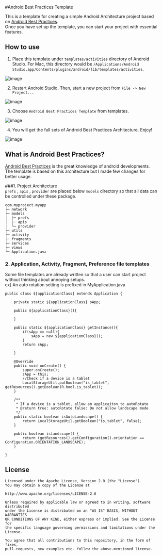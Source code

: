 #Android Best Practices Template

This is a template for creating a simple Android Architecture project based on [Android Best Practices](https://github.com/futurice/android-best-practices).  
Once you have set up the template, you can start your project with essential features.

## How to use
1. Place this template under `templates/activities` directory of Android Studio.
For Mac, this directory would be `/Applications/Android Studio.app/Contents/plugins/android/lib/templates/activities`.

![image](https://github.com/tomoima525/AndroidBestPracticesTemplate/blob/master/terminal.png?raw=true)


2. Restart Android Studio. Then, start a new project from `File -> New Project...`

![image](https://github.com/tomoima525/AndroidBestPracticesTemplate/blob/master/directory.png?raw=true)


3. Choose `Android Best Practices Template` from templates.

![image](https://github.com/tomoima525/AndroidBestPracticesTemplate/blob/master/templates.png?raw=true)

4. You will get the full sets of Android Best Practices Architecture. Enjoy! 
 
![image](https://github.com/tomoima525/AndroidBestPracticesTemplate/blob/master/directory_shown.png?raw=true)

## What is Android Best Practices?

[Android Best Practices](https://github.com/futurice/android-best-practices) is the great knowledge of android developments. The template is based on this architecture but I made few changes for better usage.

###1. Project Architecture  
`prefs` , `apis` , `provider` are placed below `models` directory so that all data can be controlled under these package. 

```
com.myproject.myapp
├─ network
├─ models
|  ├─ prefs
|  ├─ apis
|  └─ provider
├─ utils
├─ activity
├─ fragments
├─ services
├─ views
└─ Application.java 
```

### 2. Application, Activity, Fragment, Preference file templates 

Some file templates are already written so that a user can start project without thinking about annoying setups.   
ex) An auto rotation setting is prefixed in MyApplication.java

```
public class ${applicationClass} extends Application {

    private static ${applicationClass} sApp;

    public ${applicationClass}(){

    }

    public static ${applicationClass} getInstance(){
        if(sApp == null){
            sApp = new ${applicationClass}();
        }
        return sApp;

    }

    @Override
    public void onCreate() {
        super.onCreate();
        sApp = this;
        //Check if a device is a tablet
        LocalStorageUtil.putBoolean("is_tablet", getResources().getBoolean(R.bool.is_tablet));        
    }

    /**
     * If a device is a tablet, allow an applicaiton to autoRotate 
     * @return true: autoRotate false: Do not allow landscape mode  
     */
    public static boolean isAutoLandscape() {
        return LocalStorageUtil.getBoolean("is_tablet", false);
    }

    public boolean isLandscape() {
        return (getResources().getConfiguration().orientation == Configuration.ORIENTATION_LANDSCAPE);
    }

}
```

## License

```
Licensed under the Apache License, Version 2.0 (the "License"). 
You may obtain a copy of the License at

http://www.apache.org/licenses/LICENSE-2.0

Unless required by applicable law or agreed to in writing, software distributed
under the License is distributed on an "AS IS" BASIS, WITHOUT WARRANTIES
OR CONDITIONS OF ANY KIND, either express or implied. See the License for
the specific language governing permissions and limitations under the License.

You agree that all contributions to this repository, in the form of fixes, 
pull-requests, new examples etc. follow the above-mentioned license.
```

